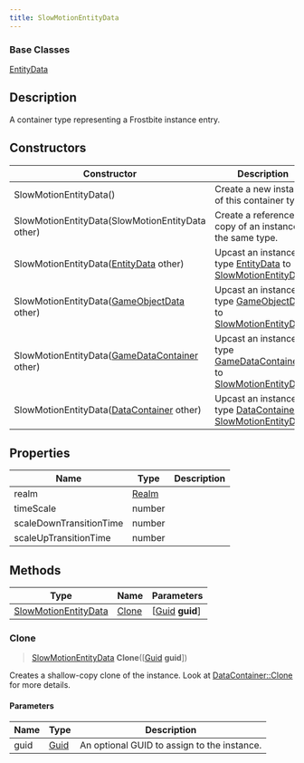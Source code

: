 ```yaml
---
title: SlowMotionEntityData
---
```

### Base Classes

[EntityData](EntityData)

## Description

A container type representing a Frostbite instance entry.

## Constructors

| Constructor                                                                     | Description                                                                                                                     |
| ------------------------------------------------------------------------------- | ------------------------------------------------------------------------------------------------------------------------------- |
| SlowMotionEntityData()                                                          | Create a new instance of this container type.                                                                                   |
| SlowMotionEntityData(SlowMotionEntityData other)                                | Create a reference copy of an instance of the same type.                                                                        |
| SlowMotionEntityData([EntityData](EntityData) other)                            | Upcast an instance of type [EntityData](EntityData) to [SlowMotionEntityData](SlowMotionEntityData).                            |
| SlowMotionEntityData([GameObjectData](GameObjectData) other)                    | Upcast an instance of type [GameObjectData](GameObjectData) to [SlowMotionEntityData](SlowMotionEntityData).                    |
| SlowMotionEntityData([GameDataContainer](GameDataContainer) other)              | Upcast an instance of type [GameDataContainer](GameDataContainer) to [SlowMotionEntityData](SlowMotionEntityData).              |
| SlowMotionEntityData([DataContainer](/vext/ref/shared/class/datacontainer) other) | Upcast an instance of type [DataContainer](/vext/ref/shared/class/datacontainer) to [SlowMotionEntityData](SlowMotionEntityData). |

## Properties

| Name                    | Type           | Description |
| ----------------------- | -------------- | ----------- |
| realm                   | [Realm](Realm) |             |
| timeScale               | number         |             |
| scaleDownTransitionTime | number         |             |
| scaleUpTransitionTime   | number         |             |

## Methods

| Type                                         | Name            | Parameters                                     |
| -------------------------------------------- | --------------- | ---------------------------------------------- |
| [SlowMotionEntityData](SlowMotionEntityData) | [Clone](#clone) | \[[Guid](/vext/ref/shared/class/guid) **guid**\] |

### Clone

> [SlowMotionEntityData](SlowMotionEntityData) **Clone**(\[[Guid](/vext/ref/shared/class/guid) **guid**\])

Creates a shallow-copy clone of the instance. Look at [DataContainer::Clone](/vext/ref/shared/class/datacontainer#clone) for more details.

#### Parameters

| Name | Type         | Description                                 |
| ---- | ------------ | ------------------------------------------- |
| guid | [Guid](Guid) | An optional GUID to assign to the instance. |

